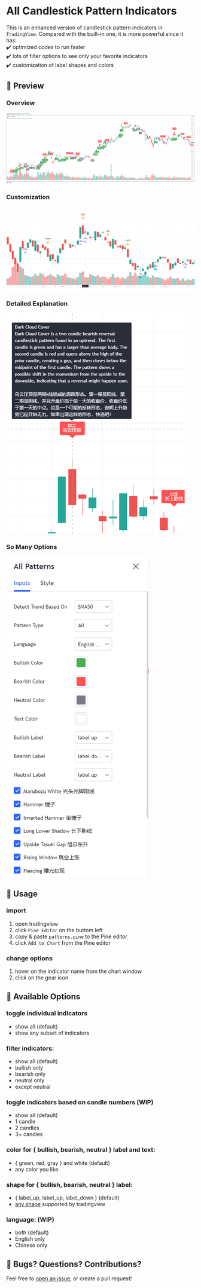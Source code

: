 # All Candlestick Pattern Indicators
This is an enhanced version of candlestick pattern indicators in `TradingView`. Compared with the built-in one, it is more powerful since it has:  
✔️ optimized codes to run faster  
✔️ lots of filter options to see only your favorite indicators  
✔️ customization of label shapes and colors  
 

## 🚀 Preview
### Overview
![all](img/all.png)

### Customization
![custom](img/custom.png)

### Detailed Explanation
![text](img/text.png)
### So Many Options
![options](img/options.png)

## 🚀 Usage
### import
1) open tradingview
2) click `Pine Editor` on the buttom left
3) copy & paste `patterns.pine` to the Pine editor
4) click `Add to Chart` from the Pine editor

### change options
1) hover on the indicator name from the chart window  
2) click on the gear icon 

## 🚀 Available Options
### toggle individual indicators
  - show all (default)
  - show any subset of indicators

### filter indicators:
  - show all (default)
  - bullish only
  - bearish only
  - neutral only
  - except neutral
### toggle indicators based on candle numbers (WIP)
  - show all (default)  
  - 1 candle
  - 2 candles
  - 3+ candles
### color for { bullish, bearish, neutral } label and text:
  - { green, red, gray } and white (default)
  - any color you like
### shape for { bullish, bearish, neutral } label:
  - { label_up, label_up, label_down } (default)
  - [any shape](https://www.tradingview.com/pine-script-docs/en/v4/essential/Drawings.html?highlight=style_label_down#label-styles) supported by tradingview

### language: (WIP)
  - both (default)
  - English only
  - Chinese only
## 🚀 Bugs? Questions? Contributions?
Feel free to [open an issue](https://github.com/shunjizhan/react-folder-tree/issues), or create a pull request!
